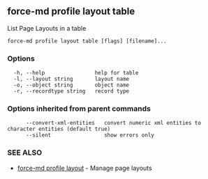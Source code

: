 ## force-md profile layout table

List Page Layouts in a table

```
force-md profile layout table [flags] [filename]...
```

### Options

```
  -h, --help                help for table
  -l, --layout string       layout name
  -o, --object string       object name
  -r, --recordtype string   record type
```

### Options inherited from parent commands

```
      --convert-xml-entities   convert numeric xml entities to character entities (default true)
      --silent                 show errors only
```

### SEE ALSO

* [force-md profile layout](force-md_profile_layout.md)	 - Manage page layouts

